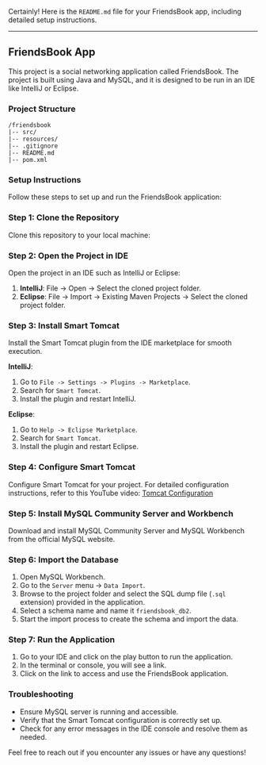Certainly! Here is the `README.md` file for your FriendsBook app, including detailed setup instructions.

---

## FriendsBook App

This project is a social networking application called FriendsBook. The project is built using Java and MySQL, and it is designed to be run in an IDE like IntelliJ or Eclipse.

### Project Structure

```
/friendsbook
|-- src/
|-- resources/
|-- .gitignore
|-- README.md
|-- pom.xml
```

### Setup Instructions

Follow these steps to set up and run the FriendsBook application:

### Step 1: Clone the Repository

Clone this repository to your local machine:

### Step 2: Open the Project in IDE

Open the project in an IDE such as IntelliJ or Eclipse:

1. **IntelliJ**: File -> Open -> Select the cloned project folder.
2. **Eclipse**: File -> Import -> Existing Maven Projects -> Select the cloned project folder.

### Step 3: Install Smart Tomcat

Install the Smart Tomcat plugin from the IDE marketplace for smooth execution.

**IntelliJ**:
1. Go to `File -> Settings -> Plugins -> Marketplace`.
2. Search for `Smart Tomcat`.
3. Install the plugin and restart IntelliJ.

**Eclipse**:
1. Go to `Help -> Eclipse Marketplace`.
2. Search for `Smart Tomcat`.
3. Install the plugin and restart Eclipse.

### Step 4: Configure Smart Tomcat

Configure Smart Tomcat for your project. For detailed configuration instructions, refer to this YouTube video:
[Tomcat Configuration](https://youtu.be/DQ8I3N8vS-4?si=_1ykW-KO4P6uIBNZ)

### Step 5: Install MySQL Community Server and Workbench

Download and install MySQL Community Server and MySQL Workbench from the official MySQL website.

### Step 6: Import the Database

1. Open MySQL Workbench.
2. Go to the `Server` menu -> `Data Import`.
3. Browse to the project folder and select the SQL dump file (`.sql` extension) provided in the application.
4. Select a schema name and name it `friendsbook_db2`.
5. Start the import process to create the schema and import the data.

### Step 7: Run the Application

1. Go to your IDE and click on the play button to run the application.
2. In the terminal or console, you will see a link.
3. Click on the link to access and use the FriendsBook application.

### Troubleshooting

- Ensure MySQL server is running and accessible.
- Verify that the Smart Tomcat configuration is correctly set up.
- Check for any error messages in the IDE console and resolve them as needed.

Feel free to reach out if you encounter any issues or have any questions!

